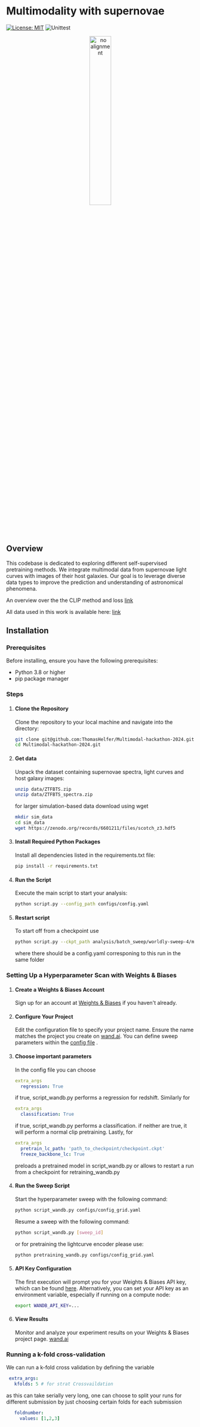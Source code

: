 # Multimodality with supernovae 

[![License: MIT](https://img.shields.io/badge/License-MIT-red.svg)](https://opensource.org/licenses/MIT)
![Unittest](https://github.com/ThomasHelfer/multimodal-supernovae/actions/workflows/actions.yml/badge.svg)

<p align="center">
    <img src="https://github.com/ThomasHelfer/multimodal-supernovae/blob/main/imgs/logo_cropped.png" alt="no alignment" width="34%" height="auto"/>
</p>

## Overview
This codebase is dedicated to exploring different self-supervised pretraining methods. We integrate multimodal data from supernovae light curves with images of their host galaxies. Our goal is to leverage diverse data types to improve the prediction and understanding of astronomical phenomena. 

An overview over the the CLIP method and loss [link](https://lilianweng.github.io/posts/2021-05-31-contrastive/) 

All data used in this work is available here: [link](https://huggingface.co/datasets/thelfer/multimodal_supernovae)

## Installation

### Prerequisites
Before installing, ensure you have the following prerequisites:
- Python 3.8 or higher
- pip package manager

### Steps
1. #### Clone the Repository
   Clone the repository to your local machine and navigate into the directory:
   ```bash
   git clone git@github.com:ThomasHelfer/Multimodal-hackathon-2024.git
   cd Multimodal-hackathon-2024.git
   ```

2. #### Get data
   Unpack the dataset containing supernovae spectra, light curves and host galaxy images:
   ```bash
   unzip data/ZTFBTS.zip
   unzip data/ZTFBTS_spectra.zip   
   ```
   for larger simulation-based data download using wget 
   ```bash
   mkdir sim_data
   cd sim_data
   wget https://zenodo.org/records/6601211/files/scotch_z3.hdf5
   ```
  
4. #### Install Required Python Packages
   Install all dependencies listed in the requirements.txt file:
   ```bash
   pip install -r requirements.txt 
   ```

5. #### Run the Script
   Execute the main script to start your analysis:
   ```bash
   python script.py --config_path configs/config.yaml
   ```
6. #### Restart script
   To start off from a checkpoint use 
   ```bash
   python script.py --ckpt_path analysis/batch_sweep/worldly-sweep-4/model.ckpt
   ```
   where there should be a config.yaml corresponing to this run in the same folder
   
### Setting Up a Hyperparameter Scan with Weights & Biases

1. #### Create a Weights & Biases Account
   Sign up for an account at [Weights & Biases]((https://wandb.ai)) if you haven't already.
2. #### Configure Your Project
   Edit the configuration file to specify your project name. Ensure the name matches the project you create on [wand.ai](https://wandb.a). You can define sweep parameters within the [config file](https://github.com/ThomasHelfer/Multimodal-hackathon-2024/blob/main/configs/config_grid.yaml) .
3. #### Choose important parameters
   In the config file you can choose
   ```yaml
   extra_args
     regression: True
   ```
   if true, script_wandb.py performs a regression for redshift.
   Similarly for
   ```yaml
   extra_args
     classification: True
   ```
   if true, script_wandb.py performs a classification.
   if neither are true, it will perform a normal clip pretraining.
   Lastly, for
   ```yaml
   extra_args
     pretrain_lc_path: 'path_to_checkpoint/checkpoint.ckpt'
     freeze_backbone_lc: True
   ```
   preloads a pretrained model in script_wandb.py or allows to restart a run from a checkpoint for retraining_wandb.py
5. #### Run the Sweep Script
   Start the hyperparameter sweep with the following command:
   ```bash
   python script_wandb.py configs/config_grid.yaml 
   ```
   Resume a sweep with the following command:
   ```bash
   python script_wandb.py [sweep_id]
   ```
   or for pretraining the lightcurve encoder please use:
   ```bash
   python pretraining_wandb.py configs/config_grid.yaml
   ```
6. #### API Key Configuration
   The first execution will prompt you for your Weights & Biases API key, which can be found [here]([https://wandb.ai](https://wandb.ai/authorize)https://wandb.ai/authorize). 
 Alternatively, you can set your API key as an environment variable, especially if running on a compute node:
      ```bash
   export WANDB_API_KEY=...
   ```
7. #### View Results
   Monitor and analyze your experiment results on your Weights & Biases project page. [wand.ai](https://wandb.ai)

### Running a k-fold cross-validation
   We can run a k-fold cross validation by defining the variable 
   ```yaml
    extra_args:
      kfolds: 5 # for strat Crossvaildation
   ```
   as this can take serially very long, one can choose to split your runs for different submission by just choosing certain folds for each submission    
   ```yaml
      foldnumber:
        values: [1,2,3]
   ```

